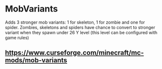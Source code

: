 # MobVariants
Adds 3 stronger mob variants: 1 for skeleton, 1 for zombie and one for spider.
Zombies, skeletons and spiders have chance to convert to stronger variant when they spawn under 26 Y level (this level can be configured with game rules)


https://www.curseforge.com/minecraft/mc-mods/mob-variants
-------------------------------------------------------------
